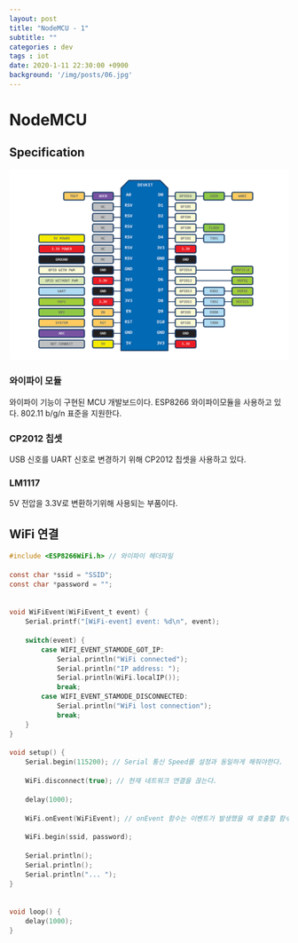 ```yaml
---
layout: post
title: "NodeMCU - 1"
subtitle: ""
categories : dev
tags : iot
date: 2020-1-11 22:30:00 +0900
background: '/img/posts/06.jpg'
---
```



# NodeMCU
## Specification
![](./images/2020-01-11-22-39-32.png)

### 와이파이 모듈
 와이파이 기능이 구현된 MCU 개발보드이다. ESP8266 와이파이모듈을 사용하고 있다. 802.11 b/g/n 표준을 지원한다.

### CP2012 칩셋
 USB 신호를 UART 신호로 변경하기 위해 CP2012 칩셋을 사용하고 있다.

### LM1117
 5V 전압을 3.3V로 변환하기위해 사용되는 부품이다.

## WiFi 연결
``` C
#include <ESP8266WiFi.h> // 와이파이 헤더파일

const char *ssid = "SSID"; 
const char *password = ""; 


void WiFiEvent(WiFiEvent_t event) {
    Serial.printf("[WiFi-event] event: %d\n", event);

    switch(event) {
        case WIFI_EVENT_STAMODE_GOT_IP:
            Serial.println("WiFi connected");
            Serial.println("IP address: ");
            Serial.println(WiFi.localIP());
            break;
        case WIFI_EVENT_STAMODE_DISCONNECTED:
            Serial.println("WiFi lost connection");
            break;
    }
}

void setup() {
    Serial.begin(115200); // Serial 통신 Speed를 설정과 동일하게 해줘야한다.

    WiFi.disconnect(true); // 현재 네트워크 연결을 끊는다.

    delay(1000);

    WiFi.onEvent(WiFiEvent); // onEvent 함수는 이벤트가 발생했을 때 호출할 함수를 지정한다.

    WiFi.begin(ssid, password);

    Serial.println();
    Serial.println();
    Serial.println("... ");
}


void loop() {
    delay(1000);
}
```
